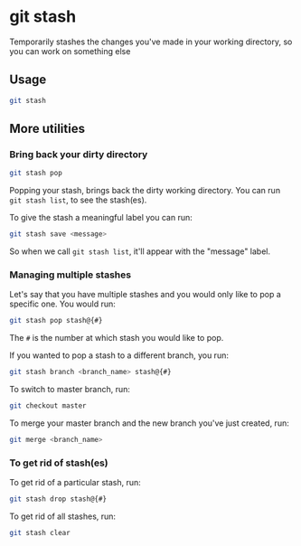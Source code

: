 # git stash

Temporarily stashes the changes you've made in your working directory, so you can work on something else

## Usage
```bash
git stash
```
## More utilities 

### Bring back your dirty directory
```bash
git stash pop
```
Popping your stash, brings back the dirty working directory.
You can run `git stash list`, to see the stash(es).

To give the stash a meaningful label you can run:
```bash
git stash save <message>
```
So when we call `git stash list`, it'll appear with the "message" label.
### Managing multiple stashes

Let's say that you have multiple stashes and you would only like to pop a specific one. You would run:
```bash
git stash pop stash@{#}
```
The `#` is the number at which stash you would like to pop.

If you wanted to pop a stash to a different branch, you run:
```bash
git stash branch <branch_name> stash@{#}
```

To switch to master branch, run:
```bash
git checkout master
```

To merge your master branch and the new branch you've just created, run:
```bash
git merge <branch_name> 
```

### To get rid of stash(es)
To get rid of a particular stash, run:
```bash
git stash drop stash@{#}
```

To get rid of all stashes, run:
```bash
git stash clear
```
